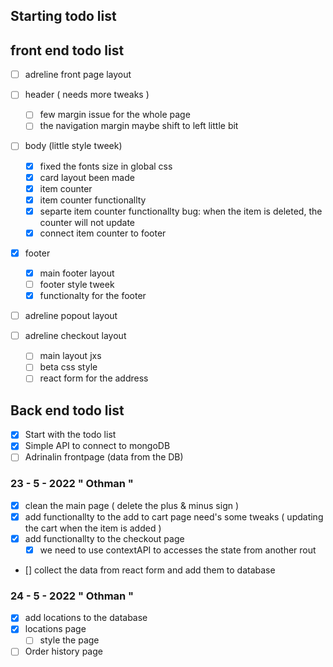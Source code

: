 ## Starting todo list

## front end todo list

- [ ] adreline front page layout

- [ ] header ( needs more tweaks )

  - [ ] few margin issue for the whole page
  - [ ] the navigation margin maybe shift to left little bit

- [ ] body (little style tweek)

  - [x] fixed the fonts size in global css
  - [x] card layout been made
  - [x] item counter
  - [x] item counter functionallty
  - [x] separte item counter functionallty
        bug: when the item is deleted, the counter will not update
  - [x] connect item counter to footer

- [x] footer

  - [x] main footer layout
  - [ ] footer style tweek
  - [x] functionalty for the footer

- [ ] adreline popout layout

- [ ] adreline checkout layout
  - [ ] main layout jxs
  - [ ] beta css style
  - [ ] react form for the address

## Back end todo list

- [x] Start with the todo list
- [x] Simple API to connect to mongoDB
- [ ] Adrinalin frontpage (data from the DB)

### 23 - 5 - 2022 " Othman "

- [x] clean the main page ( delete the plus & minus sign )
- [x] add functionallty to the add to cart page
      need's some tweaks ( updating the cart when the item is added )
- [x] add functionallty to the checkout page
  - [x] we need to use contextAPI to accesses the state from another rout
- [] collect the data from react form and add them to database


### 24 - 5 - 2022 " Othman "
- [x] add locations to the database
- [x] locations page
	- [ ] style the page
- [ ] Order history page